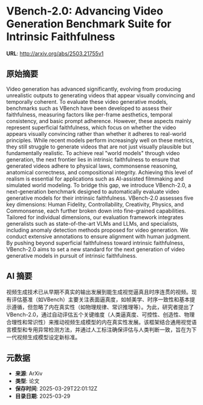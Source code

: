 # VBench-2.0: Advancing Video Generation Benchmark Suite for Intrinsic Faithfulness

**URL**: http://arxiv.org/abs/2503.21755v1

## 原始摘要

Video generation has advanced significantly, evolving from producing
unrealistic outputs to generating videos that appear visually convincing and
temporally coherent. To evaluate these video generative models, benchmarks such
as VBench have been developed to assess their faithfulness, measuring factors
like per-frame aesthetics, temporal consistency, and basic prompt adherence.
However, these aspects mainly represent superficial faithfulness, which focus
on whether the video appears visually convincing rather than whether it adheres
to real-world principles. While recent models perform increasingly well on
these metrics, they still struggle to generate videos that are not just
visually plausible but fundamentally realistic. To achieve real "world models"
through video generation, the next frontier lies in intrinsic faithfulness to
ensure that generated videos adhere to physical laws, commonsense reasoning,
anatomical correctness, and compositional integrity. Achieving this level of
realism is essential for applications such as AI-assisted filmmaking and
simulated world modeling. To bridge this gap, we introduce VBench-2.0, a
next-generation benchmark designed to automatically evaluate video generative
models for their intrinsic faithfulness. VBench-2.0 assesses five key
dimensions: Human Fidelity, Controllability, Creativity, Physics, and
Commonsense, each further broken down into fine-grained capabilities. Tailored
for individual dimensions, our evaluation framework integrates generalists such
as state-of-the-art VLMs and LLMs, and specialists, including anomaly detection
methods proposed for video generation. We conduct extensive annotations to
ensure alignment with human judgment. By pushing beyond superficial
faithfulness toward intrinsic faithfulness, VBench-2.0 aims to set a new
standard for the next generation of video generative models in pursuit of
intrinsic faithfulness.


## AI 摘要

视频生成技术已从早期不真实的输出发展到能生成视觉逼真且时序连贯的视频。现有评估基准（如VBench）主要关注表面逼真度，如帧美学、时序一致性和基本提示遵循，但忽略了内在真实性（如物理规律、常识推理等）。为此，研究者提出了VBench-2.0，通过自动评估五个关键维度（人类逼真度、可控性、创造性、物理合理性和常识性）来推动视频生成模型的内在真实性发展。该框架结合通用视觉语言模型和专用异常检测方法，并通过人工标注确保评估与人类判断一致，旨在为下一代视频生成模型设定新标准。

## 元数据

- **来源**: ArXiv
- **类型**: 论文
- **保存时间**: 2025-03-29T22:01:12Z
- **目录日期**: 2025-03-29
